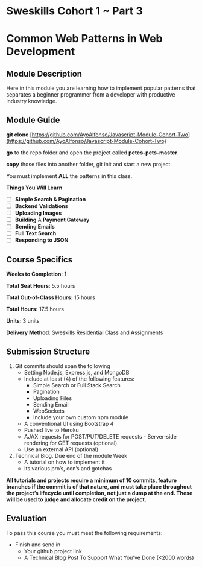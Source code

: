 # Sweskills Cohort 1 ~ Part 3

# Common Web Patterns in Web Development

## Module Description

Here in this module you are learning how to implement popular patterns that separates a beginner programmer from a developer with productive industry knowledge.

## Module Guide

**git clone** [https://github.com/AyoAlfonso/Javascript-Module-Cohort-Two](https://github.com/AyoAlfonso/Javascript-Module-Cohort-Two)

**go** to the repo folder and open the project called **petes-pets-master**

**copy** those files into another folder, git init and start a new project.  

You must implement **ALL** the patterns in this class.

**Things You Will Learn**

- [ ]  **Simple Search & Pagination**
- [ ]  **Backend** **Validations**
- [ ]  **Uploading Images**
- [ ]  **Building** A **Payment Gateway**
- [ ]  **Sending Emails**
- [ ]  **Full Text Search**
- [ ]  **Responding to JSON**

## Course Specifics

**Weeks to Completion**: 1

**Total Seat Hours**: 5.5 hours

**Total Out-of-Class Hours:** 15 hours

**Total Hours:** 17.5 hours

**Units**: 3 units

**Delivery Method**: Sweskills Residential Class and Assignments

## Submission Structure

1. Git commits should span the following
    - Setting Node.js, Express.js, and MongoDB
    - Include at least (4) of the following features:
        - Simple Search or Full Stack Search
        - Pagination
        - Uploading Files
        - Sending Email
        - WebSockets
        - Include your own custom npm module
    - A conventional UI using Bootstrap 4
    - Pushed live to Heroku
    - AJAX requests for POST/PUT/DELETE requests - Server-side rendering for GET requests (optional)
    - Use an external API (optional)
2. Technical Blog. Due end of the module Week 
    - A tutorial on how to implement it
    - Its various pro’s, con’s and gotchas

**All tutorials and projects require a minimum of 10 commits, feature branches if the commit is of that nature, and must take place throughout the project’s lifecycle until completion, not just a dump at the end. These will be used to judge and allocate credit on the project.**

## Evaluation

To pass this course you must meet the following requirements:

- Finish and send in
    - Your github project link
    - A Technical Blog Post To Support What You’ve Done (<2000 words)